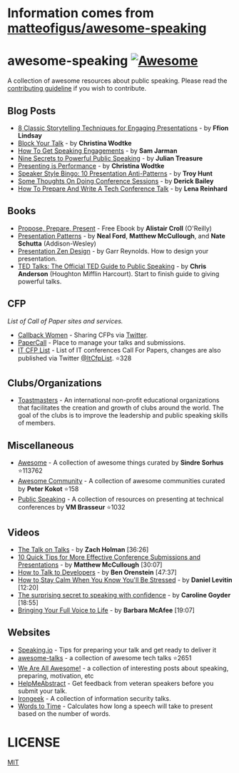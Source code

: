 # Information comes from [matteofigus/awesome-speaking](https://github.com/matteofigus/awesome-speaking)
awesome-speaking [![Awesome](https://cdn.rawgit.com/sindresorhus/awesome/d7305f38d29fed78fa85652e3a63e154dd8e8829/media/badge.svg)](https://github.com/sindresorhus/awesome)
================

A collection of awesome resources about public speaking. Please read the [contributing guideline](contributing.md) if you wish to contribute.

## Blog Posts
* [8 Classic Storytelling Techniques for Engaging Presentations](https://www.sparkol.com/en/Blog/8-Classic-storytelling-techniques-for-engaging-presentations) - by **Ffion Lindsay**
* [Block Your Talk](http://eleganthack.com/block-your-talk/) - by **Christina Wodtke**
* [How To Get Speaking Engagements](https://www.samjarman.co.nz/blog/speaking-gigs) - by **Sam Jarman**
* [Nine Secrets to Powerful Public Speaking](http://www.gq-magazine.co.uk/article/public-speaking-tips) - by **Julian Treasure**
* [Presenting is Performance](http://eleganthack.com/presenting-is-performance/) - by **Christina Wodtke**
* [Speaker Style Bingo: 10 Presentation Anti-Patterns](http://www.troyhunt.com/2015/06/speaker-style-bingo-10-presentation.html) - by **Troy Hunt**
* [Some Thoughts On Doing Conference Sessions](http://derickbailey.com/2015/11/11/some-thoughts-on-doing-conference-sessions/) - by **Derick Bailey**
* [How To Prepare And Write A Tech Conference Talk](http://wunder.schoenaberselten.com/2016/02/16/how-to-prepare-and-write-a-tech-conference-talk/) - by **Lena Reinhard**

## Books
* [Propose, Prepare, Present](http://shop.oreilly.com/product/0636920027096.do) - Free Ebook by **Alistair Croll** (O'Reilly)
* [Presentation Patterns](http://presentationpatterns.com/) - by **Neal Ford**, **Matthew McCullough**, and **Nate Schutta** (Addison-Wesley)
* [Presentation Zen Design](http://www.amazon.com/gp/product/0321668790) - by Garr Reynolds. How to design your presentation.
* [TED Talks: The Official TED Guide to Public Speaking](http://www.amazon.com/d/0544634497/) - by **Chris Anderson** (Houghton Mifflin Harcourt). Start to finish guide to giving powerful talks.

## CFP

*List of Call of Paper sites and services.*

* [Callback Women](http://www.callbackwomen.com/) - Sharing CFPs via [Twitter](https://twitter.com/callbackwomen).
* [PaperCall](https://papercall.io/) - Place to manage your talks and submissions.
* [IT CFP List](https://github.com/softwaremill/it-cfp-list) - List of IT conferences Call For Papers, changes are also published via Twitter [@ItCfpList](https://twitter.com/ItCfpList). :star:328

## Clubs/Organizations
* [Toastmasters](https://www.toastmasters.org/Find-a-Club) - An international non-profit educational organizations that facilitates the creation and growth of clubs around the world. The goal of the clubs is to improve the leadership and public speaking skills of members.

## Miscellaneous
* [Awesome](https://github.com/sindresorhus/awesome) - A collection of awesome things curated by **Sindre Sorhus** :star:113762
* [Awesome Community](https://github.com/peterkokot/awesome-community) - A collection of awesome communities curated by **Peter Kokot** :star:158
* [Public Speaking](https://github.com/vmbrasseur/Public_Speaking) - A collection of resources on presenting at technical conferences by **VM Brasseur** :star:1032

## Videos
* [The Talk on Talks](https://zachholman.com/talk/the-talk-on-talks/) - by **Zach Holman** [36:26]
* [10 Quick Tips for More Effective Conference Submissions and Presentations](https://www.youtube.com/watch?v=fJz4JJIchaY) - by **Matthew McCullough** [30:07]
* [How to Talk to Developers](https://www.youtube.com/watch?v=l9JXH7JPjR4) - by **Ben Orenstein** [47:37]
* [How to Stay Calm When You Know You'll Be Stressed](https://www.ted.com/talks/daniel_levitin_how_to_stay_calm_when_you_know_you_ll_be_stressed) - by **Daniel Levitin** [12:20]
* [The surprising secret to speaking with confidence](https://www.youtube.com/watch?v=a2MR5XbJtXU) - by **Caroline Goyder** [18:55]
* [Bringing Your Full Voice to Life](https://www.youtube.com/watch?v=Ze763kgrWGg) -  by **Barbara McAfee** [19:07]

## Websites
* [Speaking.io](http://speaking.io) - Tips for preparing your talk and get ready to deliver it
* [awesome-talks](https://github.com/JanVanRyswyck/awesome-talks) - a collection of awesome tech talks :star:2651
* [We Are All Awesome!](http://weareallaweso.me/) - a collection of interesting posts about speaking, preparing, motivation, etc
* [HelpMeAbstract](http://helpmeabstract.com/) - Get feedback from veteran speakers before you submit your talk.
* [Irongeek](https://www.irongeek.com/) - A collection of information security talks.
* [Words to Time](https://wordstotime.com/) - Calculates how long a speech will take to present based on the number of words.

# LICENSE
[MIT](LICENSE.md)

